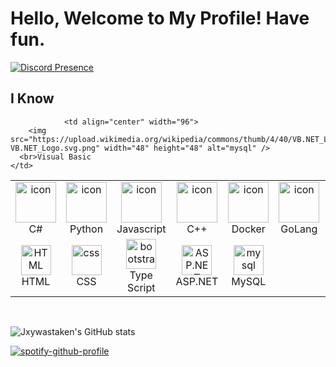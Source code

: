 # Hello, Welcome to My Profile! Have fun.


[![Discord Presence](https://lanyard.cnrad.dev/api/1018386909195669574)](https://discord.com/users/1018386909195669574)

## I Know

<table>
  <tr>
    <td align="center" width="96">
        <img src="https://techstack-generator.vercel.app/csharp-icon.svg" alt="icon" width="65" height="65" />
      <br>C#
    </td>
    <td align="center" width="96">
      <a href="#macropower-tech">
        <img src="https://techstack-generator.vercel.app/python-icon.svg" alt="icon" width="65" height="65" />
      </a>
      <br>Python
    </td>
    <td align="center" width="96">
        <img src="https://techstack-generator.vercel.app/js-icon.svg" alt="icon" width="65" height="65" />
      <br>Javascript
    </td>
    <td align="center" width="96">
        <img src="https://techstack-generator.vercel.app/cpp-icon.svg" alt="icon" width="65" height="65" />
      <br>C++
    </td>
    <td align="center" width="96">
        <img src="https://techstack-generator.vercel.app/docker-icon.svg" alt="icon" width="65" height="65" />
      <br>Docker
    <td align="center" width="96">
        <img src="https://miro.medium.com/max/384/0*A6EB_Ykks5bPp_rM.gif" alt="icon" width="65" height="65" />
      <br>GoLang
    </td>
 <td align="center" width="96"> 
        <img src="https://user-images.githubusercontent.com/25181517/192108372-f71d70ac-7ae6-4c0d-8395-51d8870c2ef0.png" width="48" height="48" alt="Git" />
      <br>Git
    </td>
    <td align="center" width="96">
        <img src="https://user-images.githubusercontent.com/25181517/192108374-8da61ba1-99ec-41d7-80b8-fb2f7c0a4948.png" width="48" height="48" alt="GitHub" />
      <br>Github
    </td>
    <td align="center"  width="96">
        <img src="https://user-images.githubusercontent.com/25181517/192108376-c675d39b-90f6-4073-bde6-5a9291644657.png" width="48" height="48" alt="GitLab" />
      <br>GitLab
    </td>
  </tr>
  <tr>
    <td align="center"  width="96">
        <img src="https://skillicons.dev/icons?i=html" width="48" height="48" alt="HTML" />
      <br>HTML
    </td>
    <td align="center" width="96">
        <img src="https://skillicons.dev/icons?i=css" width="48" height="48" alt="css" />
      <br>CSS
    </td>
    <td align="center"  width="96">
        <img src="https://techstack-generator.vercel.app/ts-icon.svg" width="48" height="48" alt="bootstrap" />
      <br>Type Script
    </td>
          <td align="center" width="96">
        <img src="https://skillicons.dev/icons?i=dotnet" width="48" height="48" alt="ASP.NET Core" />
      <br>ASP.NET
    </td>
            <td align="center" width="96">
        <img src="https://skillicons.dev/icons?i=mysql" width="48" height="48" alt="mysql" />
      <br>MySQL
    </td>

                <td align="center" width="96">
        <img src="https://upload.wikimedia.org/wikipedia/commons/thumb/4/40/VB.NET_Logo.svg/1200px-VB.NET_Logo.svg.png" width="48" height="48" alt="mysql" />
      <br>Visual Basic
    </td>
  </tr>
</table>

<br>

![Jxywastaken's GitHub stats](https://github-readme-stats.vercel.app/api?username=jxywastaken&show_icons=true&theme=radical)

[![spotify-github-profile](https://spotify-github-profile.vercel.app/api/view?uid=jk1kux73ik0qqfz3kaznhi10i&cover_image=true&theme=default&show_offline=false&background_color=121212)]()

<!-- Inspired By https://github.com/rzashakeri/beautify-github-profile  -->
